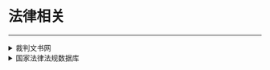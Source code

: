 # 法律相关

---

<div class="grid">
    <div><details><summary>裁判文书网</summary><p>可以查询各级法院公开的判决文书。<br/><a href="https://wenshu.court.gov.cn/" target="_blank" role="button" class="outline">访问网站</a></p></details></div>
    <div><details><summary>国家法律法规数据库</summary><p>由全国人大常委会办公厅制作的中国法律数据库，可以查到现行的法律法规。<br/><a href="https://flk.npc.gov.cn/" target="_blank" role="button" class="outline">访问网站</a></p></details></div>
    <div> </div>
</div>